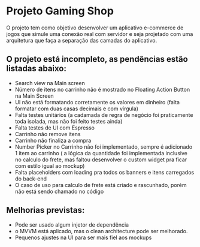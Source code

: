 # Projeto Gaming Shop

O projeto tem como objetivo  desenvolver um aplicativo e-commerce de jogos que simule uma conexão real com servidor 
e seja projetado com uma arquitetura que faça a separação das camadas do aplicativo.

## O projeto está incompleto, as pendências estão listadas abaixo:
 - Search view na Main screen
 - Número de itens no carrinho não é mostrado no Floating Action Button na Main Screen
 - UI não está formatando corretamente os valores em dinheiro (falta formatar com duas casas decimais e com vírgula)
 - Falta testes unitários (a cadamada de regra de negócio foi praticamente toda isolada, mas não foi feito testes ainda)
 - Falta testes de UI com Espresso
 - Carrinho não remove itens
 - Carrinho não finaliza a compra
 - Number Picker no Carrinho não foi implementado, sempre é adicionado 1 item ao carrinho ( a lógica da quantidade foi implementada inclusive no calculo do frete, mas faltou
 desenvolver o custom widget pra ficar com estilo igual ao mockup)
 - Falta placeholders com loading pra todos os banners e itens carregados do back-end
 - O caso de uso para calculo de frete está criado e rascunhado, porém não está sendo chamado no código
 

## Melhorias previstas:
 - Pode ser usado algum injetor de dependência
 - o MVVM está aplicado, mas o clean architecture pode ser melhorado.
 - Pequenos ajustes na UI para ser mais fiel aos mockups
 
